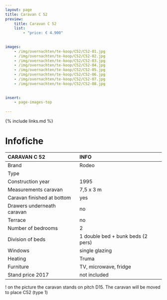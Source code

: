 ```yaml
---
layout: page
title: Caravan C 52
preview: 
    title: Caravan C 52
    list:
        - "price: € 4.900"
        
        
images:
    - /img/overnachten/te-koop/C52/C52-01.jpg
    - /img/overnachten/te-koop/C52/C52-02.jpg
    - /img/overnachten/te-koop/C52/C52-03.jpg
    - /img/overnachten/te-koop/C52/C52-04.jpg
    - /img/overnachten/te-koop/C52/C52-05.jpg
    - /img/overnachten/te-koop/C52/C52-06.jpg
    - /img/overnachten/te-koop/C52/C52-07.jpg
    - /img/overnachten/te-koop/C52/C52-08.jpg
    
    
insert:
    - page-images-top
    
---
```


{% include links.md %}



# Infofiche 

CARAVAN C 52                | INFO        | 
:---------------------------|:------------|
Brand                       |Rodeo
Type                        |
Construction year           |1995
Measurements caravan        |7,5 x 3 m
Caravan finished at bottom  |yes
Drawers underneath caravan  |no
Terrace                     |no
Number of bedrooms          |2
Division of beds            |1 double bed + bunk beds (2 pers)
Windows                     |single glazing
Heating                     |Truma
Furniture                   |TV, microwave, fridge
Stand price 2017            |not included

! on the picture the caravan stands on pitch D15. The caravan will be moved to place C52 (type 1)